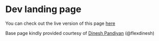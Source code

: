 # Dev landing page

You can check out the live version of this page [here](https://sdegueldre.github.io)

Base page kindly provided courtesy of [Dinesh Pandiyan](https://github.com/flexdinesh/dev-landing-page) (@flexdinesh)
